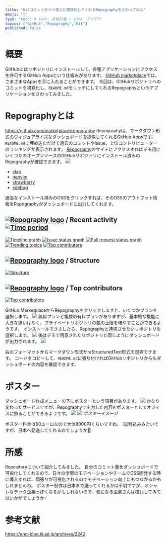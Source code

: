 ```yaml
---
title: "Gitコミットをイイ感じに視覚化してくれるRepographyをさわってみた"
emoji: "🐁"
type: "tech" # tech: 技術記事 / idea: アイデア
topics: ["GitHub","Repography","Git"]
published: false
---
```


# 概要
GitHubにはリポジトリにインストールして、各種アプリケーションにアクセスを許可するGitHub Appsという仕組みがあります。
[GitHub marketplace](https://github.com/marketplace)では、さまざまなAppsを手に入れることができます。
今回は、GitHubリポジトリへのコミットを視覚化し、`README.md`をリッチにしてくれるRepographyというアプリケーションをさわってみました。

# Repographyとは
https://github.com/marketplace/repography
Repographyは、マークダウン形式のヴィジュアライズなダッシュボードを提供してくれるGitHub Appsです。`README.md`に埋め込むだけで過去のコミットやIssue、上位コントリビューターのランキングが表示されます。
[Repography](https://repography.com/)のサイトにアクセスすればデモ用にいくつかのオープンソースのGitHubリポジトリにインストール済みのRepographyが確認できます。
![](/images/repography-handson/image1.png)
- [clap](https://github.com/clap-rs/clap)
- [neovim](https://github.com/neovim/neovim)
- [strawberry](https://github.com/strawberry-graphql/strawberry)
- [xdebug](https://github.com/xdebug/xdebug)

適当なインストール済みのOSSをクリックすれば、そのOSSのアウトプット情報をRepographyがダッシュボードに出力してくれます。
## [![Repography logo](https://images.repography.com/logo.svg)](https://repography.com) / Recent activity [![Time period](https://images.repography.com/0/neovim/neovim/recent-activity/d751713988987e9331980363e24189ce_badge.svg)](https://repography.com)
[![Timeline graph](https://images.repography.com/0/neovim/neovim/recent-activity/d751713988987e9331980363e24189ce_timeline.svg)](https://github.com/neovim/neovim/commits)
[![Issue status graph](https://images.repography.com/0/neovim/neovim/recent-activity/d751713988987e9331980363e24189ce_issues.svg)](https://github.com/neovim/neovim/issues)
[![Pull request status graph](https://images.repography.com/0/neovim/neovim/recent-activity/d751713988987e9331980363e24189ce_prs.svg)](https://github.com/neovim/neovim/pulls)
[![Trending topics](https://images.repography.com/0/neovim/neovim/recent-activity/d751713988987e9331980363e24189ce_words.svg)](https://github.com/neovim/neovim/commits)
[![Top contributors](https://images.repography.com/0/neovim/neovim/recent-activity/d751713988987e9331980363e24189ce_users.svg)](https://github.com/neovim/neovim/graphs/contributors)

## [![Repography logo](https://images.repography.com/logo.svg)](https://repography.com) / Structure
[![Structure](https://images.repography.com/0/clap-rs/clap/structure/f00e021e8d4f56f5a659737a2301b4c1_table.svg)](https://github.com/clap-rs/clap)

## [![Repography logo](https://images.repography.com/logo.svg)](https://repography.com) / Top contributors
[![Top contributors](https://images.repography.com/0/clap-rs/clap/top-contributors/d751713988987e9331980363e24189ce_table.svg)](https://github.com/clap-rs/clap/graphs/contributors)

GitHub MarketplaceからRepographyをクリックしますと、いくつかプランを選択します。
![](/images/repography-handson/image2.png)
無料プランと複数の有料プランがありますが、基本的な機能に大きな違いはなく、プライベートリポジトリの数の上限を増やすことができるようです。
インストールできましたら、Repographyと連携させたいリポジトリを選択します。
![](/images/repography-handson/image3.png)
後はデモで用意されたリポジトリと同じようにダッシュボードが出力されます。
![](/images/repography-handson/image4.png)

右のフォーマットからマークダウン形式かreStructuredText形式を選択できます。
コードをコピーして、`README.md`に張り付ければGitHubリポジトリからもダッシュボードの内容を確認できます。
# ポスター
ダッシュボード作成メニューの下にポスターという項目があります。
![](/images/repography-handson/image5.png)
かなり変わったサービスですが、Repographyで出力した内容をポスターとしてオフィスに飾ることができるようです。
![](/images/repography-handson/image6.png)
![](/images/repography-handson/image7.png)
*ポスターイメージ*

ポスター料金は60ユーロなので大体8000円くらいですね。
(送料込みみたいですが、日本へ発送してくれるのでしょうか🤔)

# 所感
Repositoryについて紹介してみました。
自分のコミット量をダッシュボードで可視化してくれるので、日々の学習のモチベーションやチームでOSS開発する時に導入すれば、頑張りが可視化されるのでモチベーション向上にもつながるかもしれませんね。
ポスター制作は日本まで送ってくれるかは不明ですが、オシャレなテック企業っぽくなるかもしれないので、気になる企業さんは検討してみてはいかがでしょうか💡
# 参考文献
https://eng-blog.iij.ad.jp/archives/2242